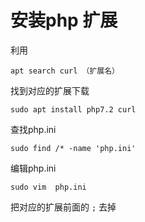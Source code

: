 # 安装php 扩展

利用

```
apt search curl （扩展名）
```

找到对应的扩展下载

```
sudo apt install php7.2 curl
```

查找php.ini

```
sudo find /* -name 'php.ini'
```

编辑php.ini

```
sudo vim  php.ini 
```

把对应的扩展前面的 `;` 去掉